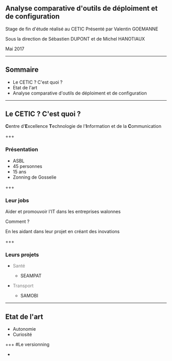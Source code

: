 
## Analyse comparative d'outils de déploiment et de configuration 
Stage de fin d'étude réalisé au CETIC
Présenté par Valentin GOEMANNE

Sous la direction de Sébastien DUPONT et de Michel HANOTIAUX

Mai 2017

---
## Sommaire
 - <span class ="fragment">Le CETIC ? C'est quoi ?</span>  
 - <span class ="fragment">Etat de l'art</span>
 - <span class ="fragment"> Analyse comparative d'outils de déploiment et de configuration </span> 

---

## Le CETIC ? C'est quoi ?
<strong class="fragment">C</strong>entre d'<strong class="fragment">E</strong>xcellence <strong class="fragment">T</strong>echnologie de l'<strong class="fragment">I</strong>nformation et de la <strong class="fragment">C</strong>ommunication 

+++
### Présentation
- <span class="fragment">ASBL</span>
- <span class="fragment">45 personnes</span>
- <span class="fragment">15 ans</span>
- <span class="fragment">Zonning de Gosselie</span>

+++
### Leur jobs 
Aider et promouvoir l'IT dans les entreprises walonnes

<span class="fragment">Comment ? </span> 

<span class="fragment">En les aidant dans leur projet en créant des inovations</span>

+++
### Leurs projets 

- <span style="color:grey">Santé</span>
    - <span class="fragment">SEAMPAT</span>

- <span style="color:grey">Transport</span>
    - <span class="fragment">SAMOBI</span>


---
## Etat de l'art
- <span class="fragment">Autonomie</span>
- <span class="fragment">Curiosité</span>

+++
#Le versionning 

- <span class="fragment">


